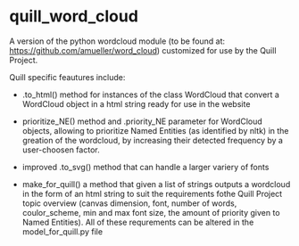# quill_word_cloud
A version of the python wordcloud module (to be found at: https://github.com/amueller/word_cloud) customized for use by the Quill Project.

Quill specific feautures include:

- .to_html() method for instances of the class WordCloud that convert a WordCloud object in a html string ready for use in the website

- prioritize_NE() method and .priority_NE parameter for WordCloud objects, allowing to prioritize Named Entities (as identified by nltk) in the greation of the wordcloud, by increasing their detected frequency by a user-choosen factor. 

- improved .to_svg() method that can handle a larger variery of fonts

- make_for_quill() a method that given a list of strings outputs a wordcloud in the form of an html string to suit the requirements fothe Quill Project topic overview (canvas dimension, font, number of words, coulor_scheme, min and max font size, the amount of priority given to Named Entities). All of these requrements can be altered in the model_for_quill.py file 


